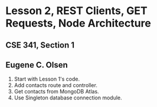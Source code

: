 # Lesson 2, REST Clients, GET Requests, Node Architecture
## CSE 341, Section 1
## Eugene C. Olsen  
1. Start with Lesson 1's code.
2. Add contacts route and controller.
3. Get contacts from MongoDB Atlas.
4. Use Singleton database connection module.
